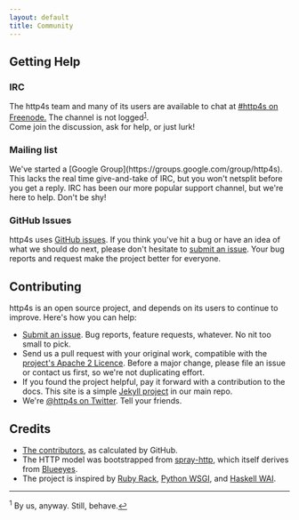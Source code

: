 ```yaml
---
layout: default
title: Community
---
```


## Getting Help

<div class="row">

  <div class="col-md-4">
  <h3><i class="fa fa-slack irc"></i> IRC</h3>

  The http4s team and many of its users are available to chat at <a
  href="irc://irc.freenode.net/http4s/">#http4s on Freenode.</a>  The
  channel is not logged<sup><a href="#footnote-1" id="ref-1">1</a></sup>.  
  Come join the discussion, ask for help, or just lurk!  
  </div>

  <div class="col-md-4">
  <h3><i class="fa fa-envelope-o"></i> Mailing list</h3>
  We've started a [Google Group](https://groups.google.com/group/http4s).  
  This lacks the real time give-and-take of IRC, but you won't netsplit 
  before you get a reply.  IRC has been our more popular support channel, 
  but we're here to help.  Don't be shy!
  </div>

  <div class="col-md-4"> <h3><i class="fa fa-bug"></i> GitHub
  Issues</h3> http4s uses <a
  href="http://github.com/http4s/issues/issues">GitHub issues</a>.  If
  you think you've hit a bug or have an idea of what we should do next,
  please don't hesitate to <a
  href="http://github.com/http4s/issues/issues/new">submit an issue</a>.
  Your bug reports and request make the project better for everyone.
  </div>

</div>

## Contributing

http4s is an open source project, and depends on its users to continue
to improve.  Here's how you can help:

* [Submit an issue](http://github.com/http4s/http4s/issues/new).  Bug
  reports, feature requests, whatever.  No nit too small to pick.</li>
* Send us a pull request with your original work, compatible with the
  [project's Apache 2
  Licence](https://raw.githubusercontent.com/http4s/http4s/master/LICENSE).
  Before a major change, please file an issue or contact us first, so
  we're not duplicating effort.
* If you found the project helpful, pay it forward with a contribution
  to the docs. This site is a simple [Jekyll
  project](http://github.com/http4s/http4s/tree/master/src/jekyll) in
  our main repo.
* We're [@http4s on Twitter](http://twitter.com/http4s).  Tell your
  friends.

## Credits

* [The
  contributors](https://github.com/http4s/http4s/graphs/contributors), as calculated by GitHub.
* The HTTP model was bootstrapped  from
  [spray-http](http://spray.io/documentation/1.2.1/spray-http/), which
  itself derives from [Blueeyes](https://github.com/jdegoes/blueeyes).
* The project is inspired by [Ruby
  Rack](http://rack.github.io/), [Python
  WSGI](https://www.python.org/dev/peps/pep-0333/), and [Haskell
  WAI](http://www.yesodweb.com/book/web-application-interface).

<hr />

<sup id="footnote-1">1</sup> By us, anyway. Still, behave.<a
href="#ref1">↩</a></sup>

